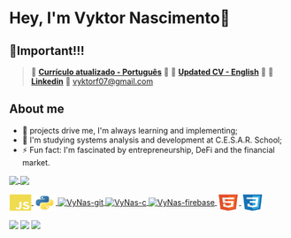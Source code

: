 # Hey, I'm Vyktor Nascimento👋

## 🚨Important!!!

> 🎯 [**Currículo atualizado - Português**](https://docs.google.com/document/d/138cBlr9WD57pJCg6CDVbxfhz54oBxc0PoVNmuhF-d1U/edit?usp=sharing) 📄
> 🎯 [**Updated CV - English**](https://docs.google.com/document/d/10znO2iyF8SWnaC1U31aEzNLdPjzjWOGOsA2de72O85E/edit?usp=sharing) 📄
> 🙋[**Linkedin**](https://www.linkedin.com/in/vyktor-nascimento/)
> 📩 [vyktorf07@gmail.com](vyktorf07@gmail.com)


## About me

- 🔭 projects drive me, I'm always learning and implementing;
- 🌱 I'm studying systems analysis and development at C.E.S.A.R. School;
- ⚡ Fun fact: I'm fascinated by entrepreneurship, DeFi and the financial market.

<div>
  <a href="https://github.com/VyNas07">
    <img align="center" src="https://github-readme-stats.vercel.app/api?username=VyNas07&show_icons=true&theme=dark&include_all_commits=true&count_private=true)"/>
    <img align="center" src="https://github-readme-stats.vercel.app/api/top-langs/?username=VyNas07&layout=compact&langs_count=16&theme=dark"/>
</div>

<div style="display: inline_block"><br>
  <img align="center" alt="VyNas-Js" height="30" width="40" src="https://raw.githubusercontent.com/devicons/devicon/master/icons/javascript/javascript-plain.svg">
  <img align="center" alt="VyNas-Python" height="30" width="40" src="https://raw.githubusercontent.com/devicons/devicon/master/icons/python/python-original.svg">
  <img align="center" alt="VyNas-git" height="30" width="40" src="https://cdn.jsdelivr.net/gh/devicons/devicon@latest/icons/git/git-original-wordmark.svg" />
  <img align="center" alt="VyNas-c" height="30" width="40" src="https://cdn.jsdelivr.net/gh/devicons/devicon@latest/icons/c/c-original.svg" />
  <img align="center" alt="VyNas-firebase" height="30" width="40" src="https://cdn.jsdelivr.net/gh/devicons/devicon@latest/icons/firebase/firebase-original-wordmark.svg" />
  <img align="center" alt="VyNas-HTML" height="30" width="40" src="https://raw.githubusercontent.com/devicons/devicon/master/icons/html5/html5-original.svg">
  <img align="center" alt="VyNas-CSS" height="30" width="40" src="https://raw.githubusercontent.com/devicons/devicon/master/icons/css3/css3-original.svg">  
</div>
<br>
<div> 
  <a href="https://www.instagram.com/vyktor_f/" target="_blank"><img src="https://img.shields.io/badge/-Instagram-%23E4405F?style=for-the-badge&logo=instagram&logoColor=white" target="_blank"></a>
  <a href = "mailto:vyktorf07@gmail.com"><img src="https://img.shields.io/badge/-Gmail-%23333?style=for-the-badge&logo=gmail&logoColor=white" target="_blank"></a>
  <a href="https://www.linkedin.com/in/vyktor-nascimento-7630532a3" target="_blank"><img src="https://img.shields.io/badge/-LinkedIn-%230077B5?style=for-the-badge&logo=linkedin&logoColor=white" target="_blank"></a> 
  
</div>
